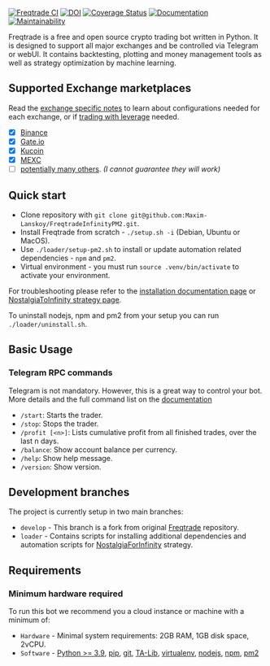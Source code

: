 [![Freqtrade CI](https://github.com/freqtrade/freqtrade/workflows/Freqtrade%20CI/badge.svg)](https://github.com/freqtrade/freqtrade/actions/)
[![DOI](https://joss.theoj.org/papers/10.21105/joss.04864/status.svg)](https://doi.org/10.21105/joss.04864)
[![Coverage Status](https://coveralls.io/repos/github/freqtrade/freqtrade/badge.svg?branch=develop&service=github)](https://coveralls.io/github/freqtrade/freqtrade?branch=develop)
[![Documentation](https://readthedocs.org/projects/freqtrade/badge/)](https://www.freqtrade.io)
[![Maintainability](https://api.codeclimate.com/v1/badges/5737e6d668200b7518ff/maintainability)](https://codeclimate.com/github/freqtrade/freqtrade/maintainability)

Freqtrade is a free and open source crypto trading bot written in Python. It is designed to support all major exchanges and be controlled via Telegram or webUI. It contains backtesting, plotting and money management tools as well as strategy optimization by machine learning.

## Supported Exchange marketplaces

Read the [exchange specific notes](docs/exchanges.md) to learn about configurations needed for each exchange, or if [trading with leverage](docs/leverage.md) needed.

- [X] [Binance](https://www.binance.com/)
- [X] [Gate.io](https://www.gate.io/)
- [X] [Kucoin](https://www.kucoin.com/)
- [X] [MEXC](https://www.mexc.com)
- [ ] [potentially many others](https://github.com/ccxt/ccxt/). _(I cannot guarantee they will work)_

## Quick start

- Clone repository with `git clone git@github.com:Maxim-Lanskoy/FreqtradeInfinityPM2.git`.
- Install Freqtrade from scratch - `./setup.sh -i` (Debian, Ubuntu or MacOS).
- Use `./loader/setup-pm2.sh` to install or update automation related dependencies - `npm` and `pm2`.
- Virtual environment - you must run `source .venv/bin/activate` to activate your environment.

For troubleshooting please refer to the [installation documentation page](https://www.freqtrade.io/en/stable/installation/) or [NostalgiaToInfinity strategy page](https://github.com/iterativv/NostalgiaForInfinity).

To uninstall nodejs, npm and pm2 from your setup you can run `./loader/uninstall.sh`.

## Basic Usage

### Telegram RPC commands

Telegram is not mandatory. However, this is a great way to control your bot. More details and the full command list on the [documentation](https://www.freqtrade.io/en/latest/telegram-usage/)

- `/start`: Starts the trader.
- `/stop`: Stops the trader.
- `/profit [<n>]`: Lists cumulative profit from all finished trades, over the last n days.
- `/balance`: Show account balance per currency.
- `/help`: Show help message.
- `/version`: Show version.

## Development branches

The project is currently setup in two main branches:

- `develop` - This branch is a fork from original [Freqtrade](https://github.com/freqtrade/freqtrade) repository.
- `loader` - Contains scripts for installing additional dependencies and automation scripts for [NostalgiaForInfinity](https://github.com/iterativv/NostalgiaForInfinity) strategy.

## Requirements

### Minimum hardware required

To run this bot we recommend you a cloud instance or machine with a minimum of:

- `Hardware` - Minimal system requirements: 2GB RAM, 1GB disk space, 2vCPU.
- `Software` - [Python >= 3.9](http://docs.python-guide.org/en/latest/starting/installation/), [pip](https://pip.pypa.io/en/stable/installing/), [git](https://git-scm.com/book/en/v2/Getting-Started-Installing-Git), [TA-Lib](https://ta-lib.github.io/ta-lib-python/), [virtualenv](https://virtualenv.pypa.io/en/stable/installation.html), [nodejs](https://nodejs.org/en), [npm](https://www.npmjs.com), [pm2](https://pm2.keymetrics.io)
